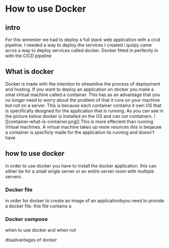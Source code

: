 # How to use Docker
## intro
For this semester we had to deploy a full stack web application with a cicd pipeline. I needed a way to deploy the services I created i quiqly came acros a way to deploy services called docker. Docker fitted in perfectly in with the CICD pipeline 

## What is docker
Docker is made with the intention to streamline the process of deployment and hosting. If you want to deploy an application on docker you make a smal virtual machine called a container. This has as an advantage that you no longer need to worry about the problem of that it runs on your machine but not on a server. This is because each container contains it own OS that is specifically designed for the application that is running. 
As you can see in the picture below docker is installed on the OS and can run containers.
![[container-what-is-container.png]]
This is more effecient than running Virtual machines. A virtual machine takes up more resorces this is beqause a container is specficly made for the application its running and doesn't have

## how to use docker
in order to use docker you have to install the docker application. this can either be for a small single server or an entire server room with multiple servers. 

### Docker file
in order for docker to create an image of an applicationbyou need to provide a docker file. this file contains a 

### Docker compose 

when to use docker and when not



disadvantages of docker